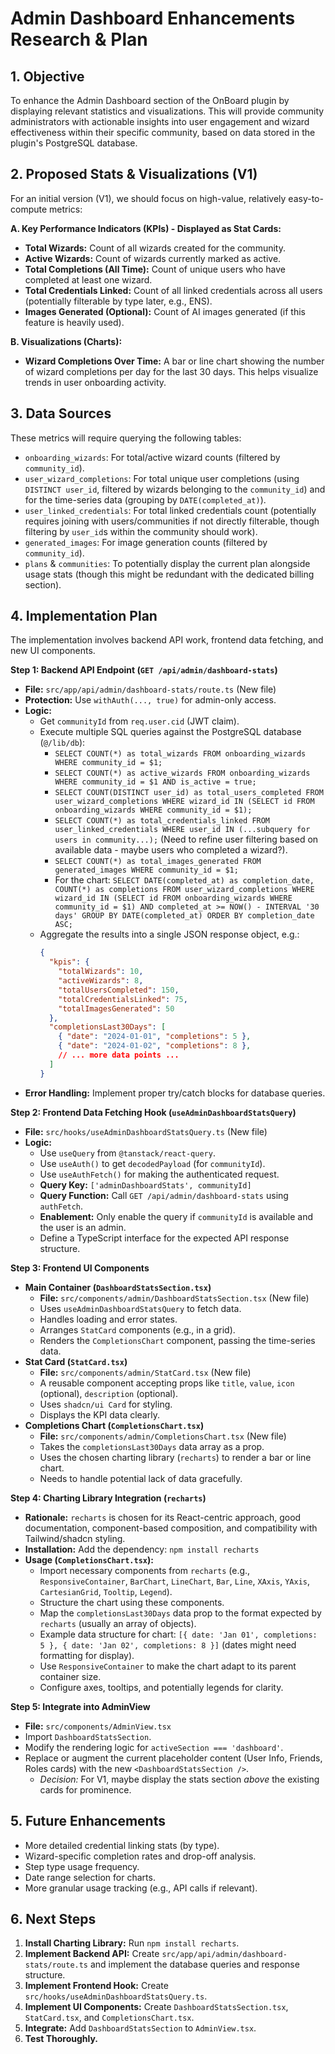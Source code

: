 # Admin Dashboard Enhancements Research & Plan

## 1. Objective

To enhance the Admin Dashboard section of the OnBoard plugin by displaying relevant statistics and visualizations. This will provide community administrators with actionable insights into user engagement and wizard effectiveness within their specific community, based on data stored in the plugin's PostgreSQL database.

## 2. Proposed Stats & Visualizations (V1)

For an initial version (V1), we should focus on high-value, relatively easy-to-compute metrics:

**A. Key Performance Indicators (KPIs) - Displayed as Stat Cards:**

*   **Total Wizards:** Count of all wizards created for the community.
*   **Active Wizards:** Count of wizards currently marked as active.
*   **Total Completions (All Time):** Count of unique users who have completed at least one wizard.
*   **Total Credentials Linked:** Count of all linked credentials across all users (potentially filterable by type later, e.g., ENS).
*   **Images Generated (Optional):** Count of AI images generated (if this feature is heavily used).

**B. Visualizations (Charts):**

*   **Wizard Completions Over Time:** A bar or line chart showing the number of wizard completions per day for the last 30 days. This helps visualize trends in user onboarding activity.

## 3. Data Sources

These metrics will require querying the following tables:

*   `onboarding_wizards`: For total/active wizard counts (filtered by `community_id`).
*   `user_wizard_completions`: For total unique user completions (using `DISTINCT user_id`, filtered by wizards belonging to the `community_id`) and for the time-series data (grouping by `DATE(completed_at)`).
*   `user_linked_credentials`: For total linked credentials count (potentially requires joining with users/communities if not directly filterable, though filtering by `user_id`s within the community should work).
*   `generated_images`: For image generation counts (filtered by `community_id`).
*   `plans` & `communities`: To potentially display the current plan alongside usage stats (though this might be redundant with the dedicated billing section).

## 4. Implementation Plan

The implementation involves backend API work, frontend data fetching, and new UI components.

**Step 1: Backend API Endpoint (`GET /api/admin/dashboard-stats`)**

*   **File:** `src/app/api/admin/dashboard-stats/route.ts` (New file)
*   **Protection:** Use `withAuth(..., true)` for admin-only access.
*   **Logic:**
    *   Get `communityId` from `req.user.cid` (JWT claim).
    *   Execute multiple SQL queries against the PostgreSQL database (`@/lib/db`):
        *   `SELECT COUNT(*) as total_wizards FROM onboarding_wizards WHERE community_id = $1;`
        *   `SELECT COUNT(*) as active_wizards FROM onboarding_wizards WHERE community_id = $1 AND is_active = true;`
        *   `SELECT COUNT(DISTINCT user_id) as total_users_completed FROM user_wizard_completions WHERE wizard_id IN (SELECT id FROM onboarding_wizards WHERE community_id = $1);`
        *   `SELECT COUNT(*) as total_credentials_linked FROM user_linked_credentials WHERE user_id IN (...subquery for users in community...);` (Need to refine user filtering based on available data - maybe users who completed a wizard?).
        *   `SELECT COUNT(*) as total_images_generated FROM generated_images WHERE community_id = $1;`
        *   For the chart: `SELECT DATE(completed_at) as completion_date, COUNT(*) as completions FROM user_wizard_completions WHERE wizard_id IN (SELECT id FROM onboarding_wizards WHERE community_id = $1) AND completed_at >= NOW() - INTERVAL '30 days' GROUP BY DATE(completed_at) ORDER BY completion_date ASC;`
    *   Aggregate the results into a single JSON response object, e.g.:
        ```json
        {
          "kpis": {
            "totalWizards": 10,
            "activeWizards": 8,
            "totalUsersCompleted": 150,
            "totalCredentialsLinked": 75,
            "totalImagesGenerated": 50
          },
          "completionsLast30Days": [
            { "date": "2024-01-01", "completions": 5 },
            { "date": "2024-01-02", "completions": 8 },
            // ... more data points ...
          ]
        }
        ```
*   **Error Handling:** Implement proper try/catch blocks for database queries.

**Step 2: Frontend Data Fetching Hook (`useAdminDashboardStatsQuery`)**

*   **File:** `src/hooks/useAdminDashboardStatsQuery.ts` (New file)
*   **Logic:**
    *   Use `useQuery` from `@tanstack/react-query`.
    *   Use `useAuth()` to get `decodedPayload` (for `communityId`).
    *   Use `useAuthFetch()` for making the authenticated request.
    *   **Query Key:** `['adminDashboardStats', communityId]`
    *   **Query Function:** Call `GET /api/admin/dashboard-stats` using `authFetch`.
    *   **Enablement:** Only enable the query if `communityId` is available and the user is an admin.
    *   Define a TypeScript interface for the expected API response structure.

**Step 3: Frontend UI Components**

*   **Main Container (`DashboardStatsSection.tsx`)**
    *   **File:** `src/components/admin/DashboardStatsSection.tsx` (New file)
    *   Uses `useAdminDashboardStatsQuery` to fetch data.
    *   Handles loading and error states.
    *   Arranges `StatCard` components (e.g., in a grid).
    *   Renders the `CompletionsChart` component, passing the time-series data.
*   **Stat Card (`StatCard.tsx`)**
    *   **File:** `src/components/admin/StatCard.tsx` (New file)
    *   A reusable component accepting props like `title`, `value`, `icon` (optional), `description` (optional).
    *   Uses `shadcn/ui Card` for styling.
    *   Displays the KPI data clearly.
*   **Completions Chart (`CompletionsChart.tsx`)**
    *   **File:** `src/components/admin/CompletionsChart.tsx` (New file)
    *   Takes the `completionsLast30Days` data array as a prop.
    *   Uses the chosen charting library (`recharts`) to render a bar or line chart.
    *   Needs to handle potential lack of data gracefully.

**Step 4: Charting Library Integration (`recharts`)**

*   **Rationale:** `recharts` is chosen for its React-centric approach, good documentation, component-based composition, and compatibility with Tailwind/shadcn styling.
*   **Installation:** Add the dependency: `npm install recharts`
*   **Usage (`CompletionsChart.tsx`):**
    *   Import necessary components from `recharts` (e.g., `ResponsiveContainer`, `BarChart`, `LineChart`, `Bar`, `Line`, `XAxis`, `YAxis`, `CartesianGrid`, `Tooltip`, `Legend`).
    *   Structure the chart using these components.
    *   Map the `completionsLast30Days` data prop to the format expected by `recharts` (usually an array of objects).
    *   Example data structure for chart: `[{ date: 'Jan 01', completions: 5 }, { date: 'Jan 02', completions: 8 }]` (dates might need formatting for display).
    *   Use `ResponsiveContainer` to make the chart adapt to its parent container size.
    *   Configure axes, tooltips, and potentially legends for clarity.

**Step 5: Integrate into AdminView**

*   **File:** `src/components/AdminView.tsx`
*   Import `DashboardStatsSection`.
*   Modify the rendering logic for `activeSection === 'dashboard'`.
*   Replace or augment the current placeholder content (User Info, Friends, Roles cards) with the new `<DashboardStatsSection />`.
    *   *Decision:* For V1, maybe display the stats section *above* the existing cards for prominence.

## 5. Future Enhancements

*   More detailed credential linking stats (by type).
*   Wizard-specific completion rates and drop-off analysis.
*   Step type usage frequency.
*   Date range selection for charts.
*   More granular usage tracking (e.g., API calls if relevant).

## 6. Next Steps

1.  **Install Charting Library:** Run `npm install recharts`.
2.  **Implement Backend API:** Create `src/app/api/admin/dashboard-stats/route.ts` and implement the database queries and response structure.
3.  **Implement Frontend Hook:** Create `src/hooks/useAdminDashboardStatsQuery.ts`.
4.  **Implement UI Components:** Create `DashboardStatsSection.tsx`, `StatCard.tsx`, and `CompletionsChart.tsx`.
5.  **Integrate:** Add `DashboardStatsSection` to `AdminView.tsx`.
6.  **Test Thoroughly.** 